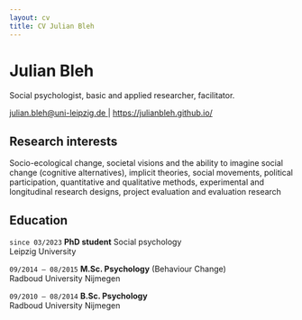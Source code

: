 ```yaml
---
layout: cv
title: CV Julian Bleh
---
```


# Julian Bleh

Social psychologist, basic and applied researcher, facilitator.

<div id="webaddress">
<a href="julian.bleh@uni-leipzig.de"> julian.bleh@uni-leipzig.de </a>
| <a href="https://julianbleh.github.io/ "> https://julianbleh.github.io/</a>
</div>


## Research interests

Socio-ecological change, societal visions and the ability to imagine social change (cognitive alternatives), implicit theories, social movements, political participation, quantitative and qualitative methods, experimental and longitudinal research designs, project evaluation and evaluation research


## Education

`since 03/2023`
**PhD student** Social psychology\
Leipzig University

`09/2014 – 08/2015`
**M.Sc. Psychology** (Behaviour Change)\
Radboud University Nijmegen

`09/2010 – 08/2014`
**B.Sc. Psychology**\
Radboud University Nijmegen


